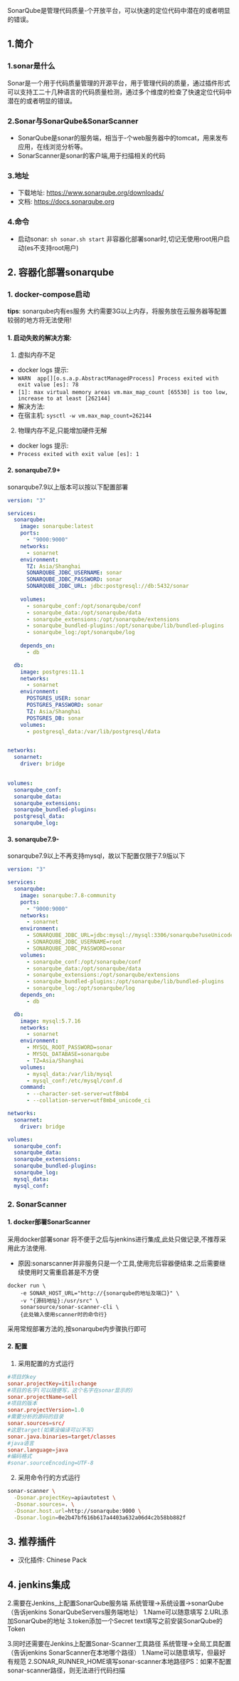SonarQube是管理代码质量-个开放平台，可以快速的定位代码中潜在的或者明显的错误。

## 1.简介
### 1.sonar是什么
Sonar是一个用于代码质量管理的开源平台，用于管理代码的质量，通过插件形式可以支持工二十几种语言的代码质量检测，通过多个维度的检查了快速定位代码中潜在的或者明显的错误。
### 2.Sonar与SonarQube&SonarScanner
- SonarQube是sonar的服务端，相当于-个web服务器中的tomcat，用来发布应用，在线浏览分析等。
- SonarScanner是sonar的客户端,用于扫描相关的代码
### 3.地址
- 下载地址: https://www.sonarqube.org/downloads/
- 文档: https://docs.sonarqube.org

### 4.命令
- 启动sonar: `sh sonar.sh start` 非容器化部署sonar时,切记无使用root用户启动(es不支持root用户)

## 2. 容器化部署sonarqube
### 1. docker-compose启动

**tips**: sonarqube内有es服务 大约需要3G以上内存，将服务放在云服务器等配置较弱的地方将无法使用!

#### 1. 启动失败的解决方案:
1. 虚拟内存不足
  - docker logs 提示:
  - `WARN  app[][o.s.a.p.AbstractManagedProcess] Process exited with exit value [es]: 78`
  - `[1]: max virtual memory areas vm.max_map_count [65530] is too low, increase to at least [262144]`
  - 解决方法:
  - 在宿主机: `sysctl -w vm.max_map_count=262144`
2. 物理内存不足,只能增加硬件无解
  - docker logs 提示:
  - `Process exited with exit value [es]: 1`
  


#### 2. sonarqube7.9+
sonarqube7.9以上版本可以按以下配置部署 
```yaml
version: "3"

services:
  sonarqube:
    image: sonarqube:latest
    ports:
      - "9000:9000"
    networks:
      - sonarnet
    environment:
      TZ: Asia/Shanghai
      SONARQUBE_JDBC_USERNAME: sonar
      SONARQUBE_JDBC_PASSWORD: sonar
      SONARQUBE_JDBC_URL: jdbc:postgresql://db:5432/sonar
      
    volumes:
      - sonarqube_conf:/opt/sonarqube/conf
      - sonarqube_data:/opt/sonarqube/data
      - sonarqube_extensions:/opt/sonarqube/extensions
      - sonarqube_bundled-plugins:/opt/sonarqube/lib/bundled-plugins
      - sonarqube_log:/opt/sonarqube/log
    
    depends_on:
      - db

  db:
    image: postgres:11.1
    networks:
      - sonarnet
    environment:
      POSTGRES_USER: sonar
      POSTGRES_PASSWORD: sonar
      TZ: Asia/Shanghai
      POSTGRES_DB: sonar
    volumes:
      - postgresql_data:/var/lib/postgresql/data


networks:
  sonarnet:
    driver: bridge
  

volumes:
  sonarqube_conf:
  sonarqube_data:
  sonarqube_extensions:
  sonarqube_bundled-plugins:
  postgresql_data:
  sonarqube_log:
```

#### 3. sonarqube7.9-
sonarqube7.9以上不再支持mysql，故以下配置仅限于7.9版以下
```yaml
version: "3"

services:
  sonarqube:
    image: sonarqube:7.8-community
    ports:
      - "9000:9000"
    networks:
      - sonarnet
    environment:
      - SONARQUBE_JDBC_URL=jdbc:mysql://mysql:3306/sonarqube?useUnicode=true&characterEncoding=utf8&rewriteBatchedStatements=true&useConfigs=maxPerformance
      - SONARQUBE_JDBC_USERNAME=root
      - SONARQUBE_JDBC_PASSWORD=sonar
    volumes:
      - sonarqube_conf:/opt/sonarqube/conf
      - sonarqube_data:/opt/sonarqube/data
      - sonarqube_extensions:/opt/sonarqube/extensions
      - sonarqube_bundled-plugins:/opt/sonarqube/lib/bundled-plugins
      - sonarqube_log:/opt/sonarqube/log
    depends_on:
      - db

  db:
    image: mysql:5.7.16
    networks:
      - sonarnet
    environment:
      - MYSQL_ROOT_PASSWORD=sonar
      - MYSQL_DATABASE=sonarqube
      - TZ=Asia/Shanghai
    volumes:
      - mysql_data:/var/lib/mysql
      - mysql_conf:/etc/mysql/conf.d
    command:
      - --character-set-server=utf8mb4 
      - --collation-server=utf8mb4_unicode_ci

networks:
  sonarnet:
    driver: bridge

volumes:
  sonarqube_conf:
  sonarqube_data:
  sonarqube_extensions:
  sonarqube_bundled-plugins:
  sonarqube_log:
  mysql_data:
  mysql_conf:
```

### 2. SonarScanner

#### 1. docker部署SonarScanner
采用docker部署sonar 将不便于之后与jenkins进行集成,此处只做记录,不推荐采用此方法使用.
- 原因:sonarscanner并非服务只是一个工具,使用完后容器便结束.之后需要继续使用时又需重启甚是不方便
```docker
docker run \
    -e SONAR_HOST_URL="http://{sonarqube的地址及端口}" \
    -v "{源码地址}:/usr/src" \
    sonarsource/sonar-scanner-cli \
    {此处输入使用scanner时的命令行}
```
采用常规部署方法的,按sonarqube内步骤执行即可
#### 2. 配置
1. 采用配置的方式运行

```conf
#项目的key
sonar.projectKey=itil:change   
#项目的名字(可以随便写，这个名字在sonar显示的)
sonar.projectName=sell
#项目的版本
sonar.projectVersion=1.0
#需要分析的源码的目录
sonar.sources=src/
#这是target(如果没编译可以不写)
sonar.java.binaries=target/classes
#java语言
sonar.language=java
#编码格式
#sonar.sourceEncoding=UTF-8
```

2. 采用命令行的方式运行
```sh
sonar-scanner \
  -Dsonar.projectKey=apiautotest \
  -Dsonar.sources=. \
  -Dsonar.host.url=http://sonarqube:9000 \
  -Dsonar.login=0e2b47bf616b617a4403a632a06d4c2b58bb882f
```

## 3. 推荐插件
- 汉化插件: Chinese Pack

## 4. jenkins集成
2.需要在Jenkins_上配置SonarQube服务端
系统管理->系统设置->sonarQube（告诉jenkins SonarQubeServers服务端地址）
1.Name可以随意填写
2.URL添加SonarQube的地址
3.token添加一个Secret text填写之前安装SonarQube的Token


3.同时还需要在Jenkins上配置Sonar-Scanner工具路径
系统管理->全局工具配置（告诉jenkins SonarScanner在本地哪个路径）
1.Name可以随意填写，但最好有规范
2.SONAR_RUNNER_HOME填写sonar-scanner本地路径PS：如果不配置sonar-scanner路径，则无法进行代码扫描